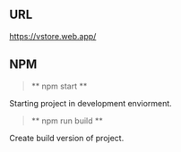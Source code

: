 ## URL
https://vstore.web.app/

## NPM 
> ** npm start **

Starting project in development enviorment.

> ** npm run build **

Create build version of project.
